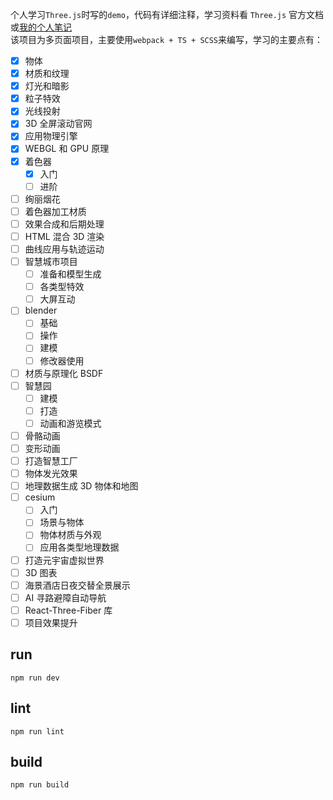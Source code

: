 个人学习`Three.js`时写的`demo`，代码有详细注释，学习资料看 `Three.js` 官方文档或[我的个人笔记](https://emiliazhen.github.io/blog/canvas/threejs.html)  
该项目为多页面项目，主要使用`webpack + TS + SCSS`来编写，学习的主要点有：

- [x] 物体
- [x] 材质和纹理
- [x] 灯光和暗影
- [x] 粒子特效
- [x] 光线投射
- [x] 3D 全屏滚动官网
- [x] 应用物理引擎
- [x] WEBGL 和 GPU 原理
- [x] 着色器
  - [x] 入门
  - [ ] 进阶
- [ ] 绚丽烟花
- [ ] 着色器加工材质
- [ ] 效果合成和后期处理
- [ ] HTML 混合 3D 渲染
- [ ] 曲线应用与轨迹运动
- [ ] 智慧城市项目
  - [ ] 准备和模型生成
  - [ ] 各类型特效
  - [ ] 大屏互动
- [ ] blender
  - [ ] 基础
  - [ ] 操作
  - [ ] 建模
  - [ ] 修改器使用
- [ ] 材质与原理化 BSDF
- [ ] 智慧园
  - [ ] 建模
  - [ ] 打造
  - [ ] 动画和游览模式
- [ ] 骨骼动画
- [ ] 变形动画
- [ ] 打造智慧工厂
- [ ] 物体发光效果
- [ ] 地理数据生成 3D 物体和地图
- [ ] cesium
  - [ ] 入门
  - [ ] 场景与物体
  - [ ] 物体材质与外观
  - [ ] 应用各类型地理数据
- [ ] 打造元宇宙虚拟世界
- [ ] 3D 图表
- [ ] 海景酒店日夜交替全景展示
- [ ] AI 寻路避障自动导航
- [ ] React-Three-Fiber 库
- [ ] 项目效果提升

## run

```
npm run dev
```

## lint

```
npm run lint
```

## build

```
npm run build
```

